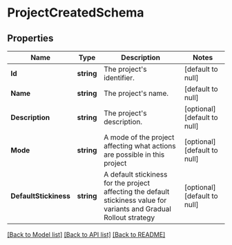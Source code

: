 # ProjectCreatedSchema

## Properties
Name | Type | Description | Notes
------------ | ------------- | ------------- | -------------
**Id** | **string** | The project&#x27;s identifier. | [default to null]
**Name** | **string** | The project&#x27;s name. | [default to null]
**Description** | **string** | The project&#x27;s description. | [optional] [default to null]
**Mode** | **string** | A mode of the project affecting what actions are possible in this project | [optional] [default to null]
**DefaultStickiness** | **string** | A default stickiness for the project affecting the default stickiness value for variants and Gradual Rollout strategy | [optional] [default to null]

[[Back to Model list]](../README.md#documentation-for-models) [[Back to API list]](../README.md#documentation-for-api-endpoints) [[Back to README]](../README.md)

